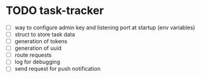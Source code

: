 # TODO task-tracker

- [ ] way to configure admin key and listening port at startup (env variables)
- [ ] struct to store task data
- [ ] generation of tokens
- [ ] generation of uuid
- [ ] route requests
- [ ] log for debugging
- [ ] send request for push notification
